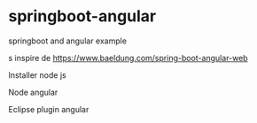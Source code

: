 # springboot-angular
springboot and angular example

s inspire de https://www.baeldung.com/spring-boot-angular-web


Installer node js

Node angular

Eclipse plugin angular
